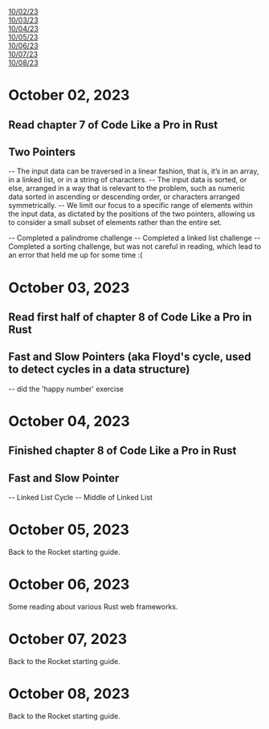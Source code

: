 [10/02/23](#october-02-2023)<br>
[10/03/23](#october-03-2023)<br>
[10/04/23](#october-04-2023)<br>
[10/05/23](#october-05-2023)<br>
[10/06/23](#october-06-2023)<br>
[10/07/23](#october-07-2023)<br>
[10/08/23](#october-08-2023)<br>

# October 02, 2023 

## Read chapter 7 of Code Like a Pro in Rust

## Two Pointers

-- The input data can be traversed in a linear fashion, that is, it’s in an array, in a linked list, or in a string of characters.
-- The input data is sorted, or else, arranged in a way that is relevant to the problem, such as numeric data sorted in ascending or descending order, or characters arranged symmetrically.
-- We limit our focus to a specific range of elements within the input data, as dictated by the positions of the two pointers, allowing us to consider a small subset of elements rather than the entire set.

-- Completed a palindrome challenge
-- Completed a linked list challenge
-- Completed a sorting challenge, but was not careful in reading, which lead to an error that held me up for some time :(

# October 03, 2023 

## Read first half of chapter 8 of Code Like a Pro in Rust

## Fast and Slow Pointers (aka Floyd's cycle, used to detect cycles in a data structure)

-- did the 'happy number' exercise

# October 04, 2023 

## Finished chapter 8 of Code Like a Pro in Rust

## Fast and Slow Pointer

-- Linked List Cycle
-- Middle of Linked List 

# October 05, 2023 

Back to the Rocket starting guide.

# October 06, 2023 

Some reading about various Rust web frameworks.

# October 07, 2023 

Back to the Rocket starting guide.

# October 08, 2023 

Back to the Rocket starting guide.